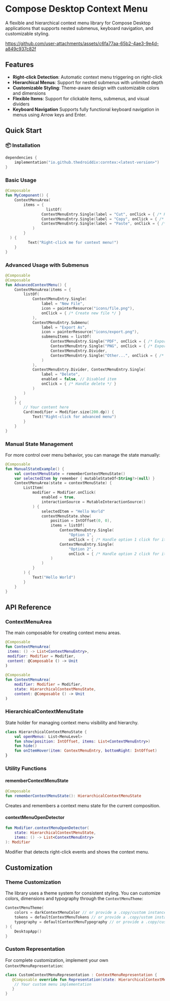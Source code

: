 # Compose Desktop Context Menu
  
A flexible and hierarchical context menu library for Compose Desktop applications that supports nested submenus, keyboard navigation, and customizable styling.  


https://github.com/user-attachments/assets/c6fa77aa-65b2-4ae3-9e4d-a849c937c82f


  
## Features  
  
- **Right-click Detection**: Automatic context menu triggering on right-click  
- **Hierarchical Menus**: Support for nested submenus with unlimited depth  
- **Customizable Styling**: Theme-aware design with customizable colors and dimensions  
- **Flexible Items**: Support for clickable items, submenus, and visual dividers
- **Keyboard Navigation** Supports fully functional keyboard navigation in menus using Arrow keys and Enter. 
  
## Quick Start  

### 📦 Installation

```kotlin
dependencies {
    implementation("io.github.thedroiddiv:corntex:<latest-version>")
}
```
### Basic Usage  
  
```kotlin  
@Composable  
fun MyComponent() {  
    ContextMenuArea(  
        items = {  
			      listOf(  
                ContextMenuEntry.Single(label = "Cut", onClick = { /* Handle cut */ }),  
                ContextMenuEntry.Single(label = "Copy", onClick = { /* Handle copy */ }),  
                ContextMenuEntry.Single(label = "Paste", onClick = { /* Handle paste */ })  
            )  
        }  
  ) {  
		  Text("Right-click me for context menu!")  
    }  
}
```  
  
### Advanced Usage with Submenus  
  
```kotlin  
@Composable  
@Composable  
fun AdvancedContextMenu() {
    ContextMenuArea(items = {
        listOf(
            ContextMenuEntry.Single(
                label = "New File",
                icon = painterResource("icons/file.png"),
                onClick = { /* Create new file */ }
            ),
            ContextMenuEntry.Submenu(
                label = "Export As",
                icon = painterResource("icons/export.png"),
                submenuItems = listOf(
                    ContextMenuEntry.Single("PDF", onClick = { /* Export as PDF */ }),
                    ContextMenuEntry.Single("PNG", onClick = { /* Export as PNG */ }),
                    ContextMenuEntry.Divider,
                    ContextMenuEntry.Single("Other...", onClick = { /* Show export dialog */ })
                )
            ),
            ContextMenuEntry.Divider, ContextMenuEntry.Single(
                label = "Delete",
                enabled = false, // Disabled item  
                onClick = { /* Handle delete */ }
            )
        )
    }
    ) {
        // Your content here
        Card(modifier = Modifier.size(200.dp)) {
            Text("Right-click for advanced menu")
        }
    }
}
```  
  
### Manual State Management  
  
For more control over menu behavior, you can manage the state manually:  
  
```kotlin  
@Composable
fun ManualStateExample() {
    val contextMenuState = rememberContextMenuState()
    var selectedItem by remember { mutableStateOf<String?>(null) }
    ContextMenuArea(state = contextMenuState) {
        ListItem(
            modifier = Modifier.onClick(
                enabled = true,
                interactionSource = MutableInteractionSource()
            ) {
                selectedItem = "Hello World"
                contextMenuState.show(
                    position = IntOffset(0, 0),
                    items = listOf(
                        ContextMenuEntry.Single(
                            "Option 1",
                            onClick = { /* Handle option 1 click for item */ }),
                        ContextMenuEntry.Single(
                            "Option 2",
                            onClick = { /* Handle option 2 click for item. */ })
                    )
                )
            }
        ) {
            Text("Hello World")
        }
    }
}
```  
  
## API Reference  
  
### ContextMenuArea  
  
The main composable for creating context menu areas.  
  
```kotlin  
@Composable  
fun ContextMenuArea(  
 items: () -> List<ContextMenuEntry>,
 modifier: Modifier = Modifier,
 content: @Composable () -> Unit
)  
  
@Composable
fun ContextMenuArea(
    modifier: Modifier = Modifier,
    state: HierarchicalContextMenuState,
    content: @Composable () -> Unit
)
```  
  
### HierarchicalContextMenuState  
  
State holder for managing context menu visibility and hierarchy.  
  
```kotlin  
class HierarchicalContextMenuState {  
	val openMenus: List<MenuLevel>
 	fun show(position: IntOffset, items: List<ContextMenuEntry>)  
 	fun hide()
 	fun onItemHover(item: ContextMenuEntry, bottomRight: IntOffset)
}  
```  

### Utility Functions  
  
#### rememberContextMenuState  
```kotlin  
@Composable  
fun rememberContextMenuState(): HierarchicalContextMenuState  
```  
Creates and remembers a context menu state for the current composition.  
  
#### contextMenuOpenDetector  
```kotlin  
fun Modifier.contextMenuOpenDetector(  
	state: HierarchicalContextMenuState,
	items: () -> List<ContextMenuEntry>
): Modifier  
```  
Modifier that detects right-click events and shows the context menu.  
  
## Customization  
  
### Theme Customization  
  
The library uses a theme system for consistent styling. You can customize colors, dimensions and typography through the `ContextMenuTheme`:  
```kotlin
ContextMenuTheme(
    colors = darkContextMenuColor // or provide a .copy/custom instance,
    tokens = defaultContextMenuTokens // or provide a .copy/ustom instance,
    typography = defaultContextMenuTypography // or provide a .copy/custom instance
) {
    DesktopApp()
}
```
  
### Custom Representation  
  
For complete customization, implement your own `ContextMenuRepresentation`:  
  
```kotlin  
class CustomContextMenuRepresentation : ContextMenuRepresentation {  
   @Composable override fun Representation(state: HierarchicalContextMenuState) {
    // Your custom menu implementation
   }
}  
```
